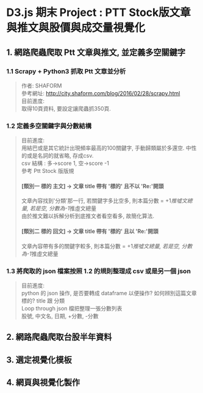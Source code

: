 # D3.js 期末 Project : PTT Stock版文章與推文與股價與成交量視覺化

## 1. 網路爬蟲爬取 Ptt 文章與推文, 並定義多空關鍵字
### 1.1 Scrapy + Python3  抓取 Ptt 文章並分析
> 作者: SHAFORM  
> 參考網址: http://city.shaform.com/blog/2016/02/28/scrapy.html  
> 目前進度:  
> 取得10頁資料, 要設定讓爬蟲抓350頁.


### 1.2 定義多空關鍵字與分數結構
> 目前進度:  
> 用結巴或是其它統計出現頻率最高的100關鍵字, 手動歸類屬於多還空. 中性的或是名詞的就省略, 存成csv.  
> csv 結構 : 多->score 1, 空->score -1  
> 參考 Ptt Stock 版版規  
> #### [類別一 標的 主文]  -> 文章 title 帶有 '標的' 且不以 'Re:'開頭  
> 文章內容找到'分類'那一行, 若關鍵字多比空多, 則本篇分數 = +1*推噓文總量, 若是空, 分數為-1*推虛文總量  
> 由於推文難以拆解分析到底推文者看空看多,  故簡化算法.  
> #### [類別二 標的 回文] -> 文章 title 帶有 '標的' 且以 'Re:'開頭  
> 文章內容帶有多的關鍵字較多, 則本篇分數 = +1*推噓文總量, 若是空, 分數為-1*推虛文總量  


### 1.3 將爬取的 json 檔案按照 1.2 的規則整理成 csv 或是另一個 json
> 目前進度:  
> python 的 json 操作, 是否要轉成 dataframe 以便操作? 
> 如何辨別這篇文章標的? title 跟 分類  
> Loop through json 檔把整理一張分數列表  
> 股號, 中文名, 日期, +分數, -分數


## 2. 網路爬蟲爬取台股半年資料


## 3. 選定視覺化模板

## 4. 網頁與視覺化製作